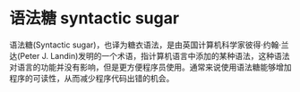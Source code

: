 # 语法糖 syntactic sugar
语法糖(Syntactic sugar)，也译为糖衣语法，是由英国计算机科学家彼得·约翰·兰达(Peter J. Landin)发明的一个术语，指计算机语言中添加的某种语法，这种语法对语言的功能并没有影响，但是更方便程序员使用。通常来说使用语法糖能够增加程序的可读性，从而减少程序代码出错的机会。
